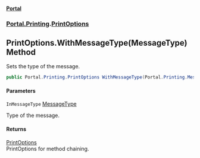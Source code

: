 #### [Portal](index.md 'index')
### [Portal.Printing](Portal.Printing.md 'Portal.Printing').[PrintOptions](PrintOptions.md 'Portal.Printing.PrintOptions')

## PrintOptions.WithMessageType(MessageType) Method

Sets the type of the message.

```csharp
public Portal.Printing.PrintOptions WithMessageType(Portal.Printing.MessageType InMessageType);
```
#### Parameters

<a name='Portal.Printing.PrintOptions.WithMessageType(Portal.Printing.MessageType).InMessageType'></a>

`InMessageType` [MessageType](MessageType.md 'Portal.Printing.MessageType')

Type of the message.

#### Returns
[PrintOptions](PrintOptions.md 'Portal.Printing.PrintOptions')  
PrintOptions for method chaining.